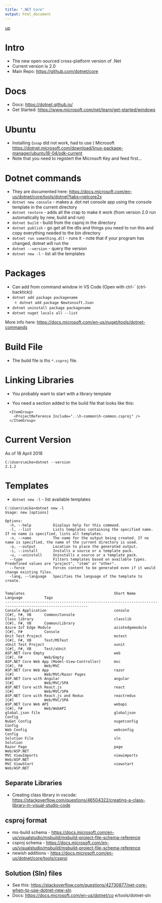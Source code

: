 ```yaml
---
title: ".NET Core"
output: html_document
---
```

[up](https://mikewise2718.github.io/markdowndocs/)

# Intro
* The new open-sourced cross-platform version of .Net
* Current version is 2.0
* Main Repo: https://github.com/dotnet/core

# Docs
* Docs: https://dotnet.github.io/
* Get Started: https://www.microsoft.com/net/learn/get-started/windows

# Ubuntu
* Installing (`snap` did not work, had to use ) Microsoft <https://dotnet.microsoft.com/download/linux-package-manager/ubuntu18-04/sdk-current>
* Note that you need to registert the Microsoft Key and feed first...

# Dotnet commands
* They are documented here: https://docs.microsoft.com/en-us/dotnet/core/tools/dotnet?tabs=netcore2x
* `dotnet new console` - makes a .dot net console app using the console template in the current directory
* `dotnet restore` - adds all the crap to make it work (from version 2.0 run automatically by new, build and run)
* `dotnet build` - build from the csproj in the directory
* `dotnet publish` - go get all the dlls and things you need to run this and copy everything needed to the bin directory
* `dotnet run something.dll` - runs it - note that if your program has changed, dotnet will run the 
* `dotnet --version` - query the version
* `dotnet new -l` - list all the templates


# Packages
* Can add from command window in VS Code (Open with ctrl-` (ctrl-backtick))
* `dotnet add package packagename` 
    * `dotnet add package Newtonsoft.Json` 
* `dotnet uninstall package packagename` 
* `dotnet nuget locals all --list` 

More info here: https://docs.microsoft.com/en-us/nuget/tools/dotnet-commands 

# Build File
* The build file is ths `*.csproj` file.


# Linking Libraries
* You probably want to start with a library template

* You need a section added to the build file that looks like this:
```
  <ItemGroup>
    <ProjectReference Include="..\h-common\h-common.csproj" />
  </ItemGroup>
```

# Current Version
As of 18 April 2018
```
C:\Users\mike>dotnet --version
2.1.2
```

# Templates
* `dotnet new -l`   - list available templates
```
C:\Users\mike>dotnet new -l
Usage: new [options]

Options:
  -h, --help          Displays help for this command.
  -l, --list          Lists templates containing the specified name. If no name is specified, lists all templates.
  -n, --name          The name for the output being created. If no name is specified, the name of the current directory is used.
  -o, --output        Location to place the generated output.
  -i, --install       Installs a source or a template pack.
  -u, --uninstall     Uninstalls a source or a template pack.
  --type              Filters templates based on available types. Predefined values are "project", "item" or "other".
  --force             Forces content to be generated even if it would change existing files.
  -lang, --language   Specifies the language of the template to create.


Templates                                         Short Name           Language          Tags
------------------------------------------------------------------------------------------------------------
Console Application                               console              [C#], F#, VB      Common/Console
Class library                                     classlib             [C#], F#, VB      Common/Library
Azure IoT Edge Module                             aziotedgemodule      [C#], F#          Console
Unit Test Project                                 mstest               [C#], F#, VB      Test/MSTest
xUnit Test Project                                xunit                [C#], F#, VB      Test/xUnit
ASP.NET Core Empty                                web                  [C#], F#          Web/Empty
ASP.NET Core Web App (Model-View-Controller)      mvc                  [C#], F#          Web/MVC
ASP.NET Core Web App                              razor                [C#]              Web/MVC/Razor Pages
ASP.NET Core with Angular                         angular              [C#]              Web/MVC/SPA
ASP.NET Core with React.js                        react                [C#]              Web/MVC/SPA
ASP.NET Core with React.js and Redux              reactredux           [C#]              Web/MVC/SPA
ASP.NET Core Web API                              webapi               [C#], F#          Web/WebAPI
global.json file                                  globaljson                             Config
NuGet Config                                      nugetconfig                            Config
Web Config                                        webconfig                              Config
Solution File                                     sln                                    Solution
Razor Page                                        page                                   Web/ASP.NET
MVC ViewImports                                   viewimports                            Web/ASP.NET
MVC ViewStart                                     viewstart                              Web/ASP.NET
```

## Separate Libraries
* Creating class library in vscode: https://stackoverflow.com/questions/46504322/creating-a-class-library-in-visual-studio-code 


## csproj format
* ms-build schema - https://docs.microsoft.com/en-us/visualstudio/msbuild/msbuild-project-file-schema-reference 
* csproj schema - https://docs.microsoft.com/en-us/visualstudio/msbuild/msbuild-project-file-schema-reference
* newish additions - https://docs.microsoft.com/en-us/dotnet/core/tools/csproj


## Solution (Sln) files
* See this: https://stackoverflow.com/questions/42730877/net-core-when-to-use-dotnet-new-sln 
* Docs: https://docs.microsoft.com/en-us/dotnet/co e/tools/dotnet-sln

